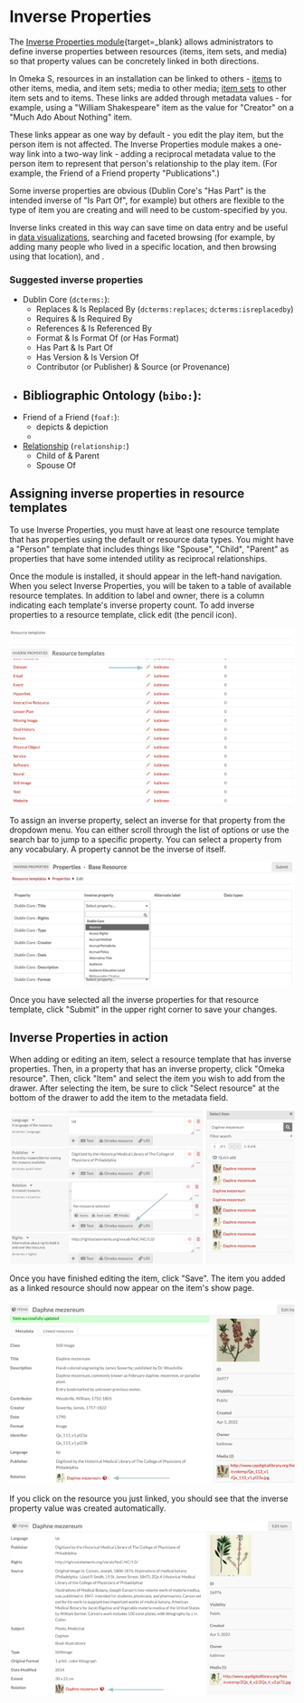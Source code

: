 # Inverse Properties

The [Inverse Properties module](https://omeka.org/s/modules/InverseProperties/){target=_blank} allows administrators to define inverse properties between resources (items, item sets, and media) so that property values can be concretely linked in both directions. 

In Omeka S, resources in an installation can be linked to others - [items](../content/items.md#linked-resources) to other items, media, and item sets; media to other media; [item sets](/content/item-sets.md#linked-resources) to other item sets and to items. These links are added through metadata values - for example, using a "William Shakespeare" item as the value for "Creator" on a "Much Ado About Nothing" item. 

These links appear as one way by default - you edit the play item, but the person item is not affected. The Inverse Properties module makes a one-way link into a two-way link - adding a reciprocal metadata value to the person item to represent that person's relationship to the play item. (For example, the Friend of a Friend property "Publications".)

Some inverse properties are obvious (Dublin Core's "Has Part" is the intended inverse of "Is Part Of", for example) but others are flexible to the type of item you are creating and will need to be custom-specified by you.

Inverse links created in this way can save time on data entry and be useful in [data visualizations](datavisualization.md), searching and faceted browsing (for example, by adding many people who lived in a specific location, and then browsing using that location), and . 

### Suggested inverse properties

- Dublin Core (`dcterms:`):
	- Replaces & Is Replaced By (`dcterms:replaces`; `dcterms:isreplacedby`)
	- Requires & Is Required By
	- References & Is Referenced By
	- Format & Is Format Of (or Has Format)
	- Has Part & Is Part Of
	- Has Version & Is Version Of
	- Contributor (or Publisher) & Source (or Provenance)
- Bibliographic Ontology (`bibo:`):
	- 
- Friend of a Friend (`foaf:`):
	- depicts & depiction
	- 
- [Relationship](http://purl.org/vocab/relationship) (`relationship:`)
	- Child of & Parent
	- Spouse Of 


## Assigning inverse properties in resource templates

To use Inverse Properties, you must have at least one resource template that has properties using the default or resource data types. You might have a "Person" template that includes things like "Spouse", "Child", "Parent" as properties that have some intended utility as reciprocal relationships. 

Once the module is installed, it should appear in the left-hand navigation. When you select Inverse Properties, you will be taken to a table of available resource templates. In addition to label and owner, there is a column indicating each template's inverse property count. To add inverse properties to a resource template, click edit (the pencil icon).

![Edit existing resource template to add inverse properties.](modulesfiles/inverseProperties_edit.png)

To assign an inverse property, select an inverse for that property from the dropdown menu. You can either scroll through the list of options or use the search bar to jump to a specific property. You can select a property from any vocabulary. A property cannot be the inverse of itself.

![Select inverse property from dropdown menu.](modulesfiles/inverseProperties_dropdown.png)

Once you have selected all the inverse properties for that resource template, click "Submit" in the upper right corner to save your changes.

## Inverse Properties in action

When adding or editing an item, select a resource template that has inverse properties. Then, in a property that has an inverse property,  click "Omeka resource". Then, click "Item" and select the item you wish to add from the drawer. After selecting the item, be sure to click "Select resource" at the bottom of the drawer to add the item to the metadata field.

![Add inverse property to item.](modulesfiles/inverseProperties_add.png)

Once you have finished editing the item, click "Save". The item you added as a linked resource should now appear on the item's show page.

![Saved inverse property.](modulesfiles/inverseProperties_itemShow.png)

If you click on the resource you just linked, you should see that the inverse property value was created automatically.

![Inverse property on linked property item show page.](modulesfiles/inverseProperties_linkedProperty.png)

